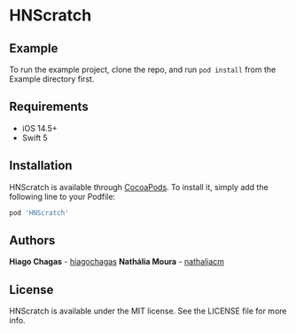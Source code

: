 # HNScratch

## Example

To run the example project, clone the repo, and run `pod install` from the Example directory first.

## Requirements
* iOS 14.5+
* Swift 5

## Installation

HNScratch is available through [CocoaPods](https://cocoapods.org). To install
it, simply add the following line to your Podfile:

```ruby
pod 'HNScratch'
```

## Authors

**Hiago Chagas** - [hiagochagas](https://github.com/hiagochagas)
**Nathália Moura** - [nathaliacm](https://github.com/nathaliacm)

## License

HNScratch is available under the MIT license. See the LICENSE file for more info.
